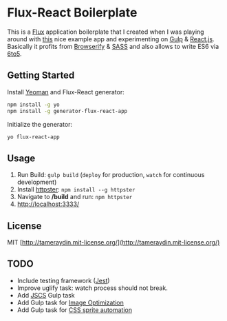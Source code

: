 # Flux-React Boilerplate

This is a [Flux](http://facebook.github.io/flux/) application boilerplate that I created when I was playing around with [this](http://github.com/eggheadio/egghead-react-flux-example) nice example app and experimenting on [Gulp](http://gulpjs.com/) & [React.js](http://facebook.github.io/react/). Basically it profits from [Browserify](http://browserify.org/) & [SASS](http://sass-lang.com/) and also allows to write ES6 via [6to5](https://6to5.org/).

## Getting Started
Install [Yeoman](http://yeoman.io/) and Flux-React generator:

```bash
npm install -g yo
npm install -g generator-flux-react-app
```

Initialize the generator:

```bash
yo flux-react-app
```

## Usage
1. Run Build: ``gulp build`` (``deploy`` for production, ``watch`` for continuous development)
2. Install [httpster](http://httpster.net/): ``npm install --g httpster``
3. Navigate to **/build** and run: ``npm httpster``
4. [http://localhost:3333/](http://localhost:3333/)

## License

MIT [http://tameraydin.mit-license.org/](http://tameraydin.mit-license.org/)

## TODO
- Include testing framework ([Jest](https://facebook.github.io/jest/))
- Improve uglify task: watch process should not break.
- Add [JSCS](https://github.com/jscs-dev/gulp-jscs/) Gulp task
- Add Gulp task for [Image Optimization](https://github.com/sindresorhus/gulp-imagemin)
- Add Gulp task for [CSS sprite automation](https://github.com/gobwas/gulp-sprite-generator)
